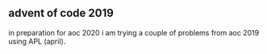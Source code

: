## advent of code 2019


in preparation for aoc 2020 i am trying a couple of problems from aoc 2019 using APL (april).
